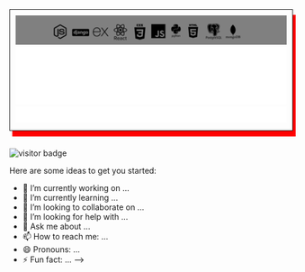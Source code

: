 <div style="border:1px solid; padding:10px; box-shadow:5px 10px red">
<div align="center">
       <img src="https://github.com/brandonswansfeger/brandonswansfeger/blob/main/Untitled.png?raw=true" width="600px">
       <img src="https://github.com/brandonswansfeger/brandonswansfeger/blob/main/banner_twocolors.svg" width="750PX" alt="css-in-readme">
</div>


<div align="center" >
    <img src="https://github.com/brandonswansfeger/brandonswansfeger/blob/main/banner_typewriter.svg" width="700px" alt="css-in-readme">
</div>
</div>
</br>

![visitor badge](https://visitor-badge.glitch.me/badge?page_id=brandonswansfeger.visitor-badge)

Here are some ideas to get you started:

- 🔭 I’m currently working on ...
- 🌱 I’m currently learning ...
- 👯 I’m looking to collaborate on ...
- 🤔 I’m looking for help with ...
- 💬 Ask me about ...
- 📫 How to reach me: ...
- 😄 Pronouns: ...
- ⚡ Fun fact: ...
-->

<div></div>

